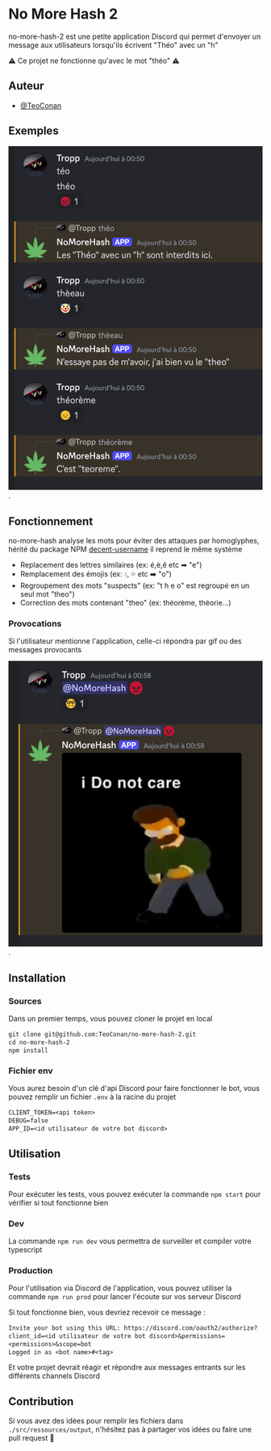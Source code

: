 # No More Hash 2

no-more-hash-2 est une petite application Discord qui permet d'envoyer un message aux utilisateurs lorsqu'ils écrivent "Théo" avec un "h"

⚠️ Ce projet ne fonctionne qu'avec le mot "théo" ⚠️

## Auteur

-   [@TeoConan](https://github.com/TeoConan)

## Exemples

![Exemple 1](https://raw.githubusercontent.com/TeoConan/no-more-hash-2/main/.doc/exemple-1.png 'Utilisation principale').

## Fonctionnement

no-more-hash analyse les mots pour éviter des attaques par homoglyphes, hérité du package NPM [decent-username](https://www.npmjs.com/package/decent-username) il reprend le même système

-   Replacement des lettres similaires (ex: é,è,ê etc ➡ "e")
-   Remplacement des émojis (ex: 💧, 💦 etc ➡️ "o")
-   Regroupement des mots "suspects" (ex: "t h e o" est regroupé en un seul mot "theo")
-   Correction des mots contenant "theo" (ex: théorème, théorie...)

### Provocations

Si l'utilisateur mentionne l'application, celle-ci répondra par gif ou des messages provocants

![Exemple 2](https://raw.githubusercontent.com/TeoConan/no-more-hash-2/main/.doc/exemple-2.png 'Provocations').

## Installation

### Sources

Dans un premier temps, vous pouvez cloner le projet en local

```shell
git clone git@github.com:TeoConan/no-more-hash-2.git
cd no-more-hash-2
npm install
```

### Fichier env

Vous aurez besoin d'un clé d'api Discord pour faire fonctionner le bot, vous pouvez remplir un fichier `.env` à la racine du projet

```
CLIENT_TOKEN=<api token>
DEBUG=false
APP_ID=<id utilisateur de votre bot discord>
```

## Utilisation

### Tests

Pour exécuter les tests, vous pouvez exécuter la commande `npm start` pour vérifier si tout fonctionne bien

### Dev

La commande `npm run dev` vous permettra de surveiller et compiler votre typescript

### Production

Pour l'utilisation via Discord de l'application, vous pouvez utiliser la commande `npm run prod` pour lancer l'écoute sur vos serveur Discord

Si tout fonctionne bien, vous devriez recevoir ce message :

```
Invite your bot using this URL: https://discord.com/oauth2/authorize?client_id=<id utilisateur de votre bot discord>&permissions=<permissions>&scope=bot
Logged in as <bot name>#<tag>
```

Et votre projet devrait réagir et répondre aux messages entrants sur les différents channels Discord

## Contribution

Si vous avez des idées pour remplir les fichiers dans `./src/ressources/output`, n'hésitez pas à partager vos idées ou faire une pull request 🙂

